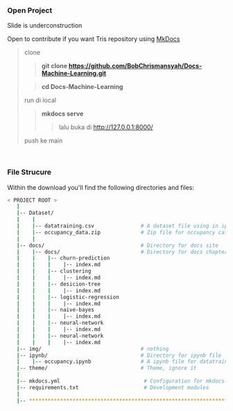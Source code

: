 ### Open Project

Slide is underconstruction

Open to contribute if you want
Tris repository using [MkDocs](www.mkdocs.org/)
>clone
>> **git clone https://github.com/BobChrismansyah/Docs-Machine-Learning.git**
>
>
>> **cd Docs-Machine-Learning**
>
>run di local
>> **mkdocs serve**
>>> lalu buka di http://127.0.0.1:8000/
>
> push ke main

<br>

### File Strucure

Within the download you'll find the following directories and files:

```bash
< PROJECT ROOT >
   |
   |-- Dataset/
   |    |
   |    |-- datatraining.csv               # A dataset file using in ipynb folder
   |    |-- occupancy_data.zip             # Zip file for occupancy cataset training
   |    |
   |-- docs/                               # Directory for docs site
   |    |-- docs/                          # Directory for docs chapter
   |    |    |-- churn-prediction   
   |    |    |    |-- index.md
   |    |    |-- clustering
   |    |    |    |-- index.md
   |    |    |-- desicion-tree
   |    |    |    |-- index.md
   |    |    |-- logistic-regression
   |    |    |    |-- index.md
   |    |    |-- naive-bayes
   |    |    |    |-- index.md
   |    |    |-- neural-network
   |    |    |    |-- index.md
   |    |    |-- neural-network
   |    |    |    |-- index.md
   |-- img/                                # nothing
   |-- ipynb/                              # Directory for ipynb file
   |    |-- occupancy.ipynb                # A ipynb file for datatraining.csv dataset training
   |-- theme/                              # Theme, ignore it
   |
   |-- mkdocs.yml                           # Configuration for mkdocs
   |-- requirements.txt                     # Development modules
   |
   |-- ************************************************************************
```
